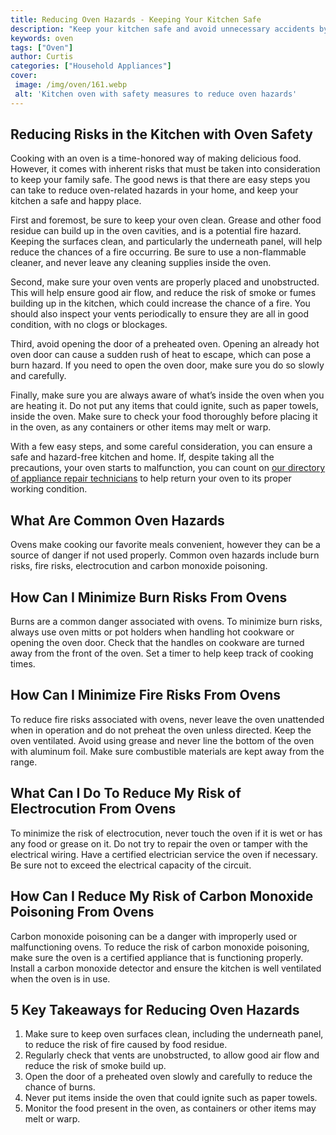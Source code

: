 ```yaml
---
title: Reducing Oven Hazards - Keeping Your Kitchen Safe
description: "Keep your kitchen safe and avoid unnecessary accidents by learning how to reduce hazards associated with ovens Learn clever tips and tricks for reducing in-kitchen dangers"
keywords: oven
tags: ["Oven"]
author: Curtis
categories: ["Household Appliances"]
cover: 
 image: /img/oven/161.webp
 alt: 'Kitchen oven with safety measures to reduce oven hazards'
---
```

## Reducing Risks in the Kitchen with Oven Safety

Cooking with an oven is a time-honored way of making delicious food. However, it comes with inherent risks that must be taken into consideration to keep your family safe. The good news is that there are easy steps you can take to reduce oven-related hazards in your home, and keep your kitchen a safe and happy place. 

First and foremost, be sure to keep your oven clean. Grease and other food residue can build up in the oven cavities, and is a potential fire hazard. Keeping the surfaces clean, and particularly the underneath panel, will help reduce the chances of a fire occurring. Be sure to use a non-flammable cleaner, and never leave any cleaning supplies inside the oven. 

Second, make sure your oven vents are properly placed and unobstructed. This will help ensure good air flow, and reduce the risk of smoke or fumes building up in the kitchen, which could increase the chance of a fire. You should also inspect your vents periodically to ensure they are all in good condition, with no clogs or blockages. 

Third, avoid opening the door of a preheated oven. Opening an already hot oven door can cause a sudden rush of heat to escape, which can pose a burn hazard. If you need to open the oven door, make sure you do so slowly and carefully. 

Finally, make sure you are always aware of what’s inside the oven when you are heating it. Do not put any items that could ignite, such as paper towels, inside the oven. Make sure to check your food thoroughly before placing it in the oven, as any containers or other items may melt or warp. 

With a few easy steps, and some careful consideration, you can ensure a safe and hazard-free kitchen and home. If, despite taking all the precautions, your oven starts to malfunction, you can count on [our directory of appliance repair technicians](./pages/appliance-repair-technicians) to help return your oven to its proper working condition.

## What Are Common Oven Hazards
Ovens make cooking our favorite meals convenient, however they can be a source of danger if not used properly. Common oven hazards include burn risks, fire risks, electrocution and carbon monoxide poisoning.

## How Can I Minimize Burn Risks From Ovens
Burns are a common danger associated with ovens. To minimize burn risks, always use oven mitts or pot holders when handling hot cookware or opening the oven door. Check that the handles on cookware are turned away from the front of the oven. Set a timer to help keep track of cooking times.

## How Can I Minimize Fire Risks From Ovens
To reduce fire risks associated with ovens, never leave the oven unattended when in operation and do not preheat the oven unless directed. Keep the oven ventilated. Avoid using grease and never line the bottom of the oven with aluminum foil. Make sure combustible materials are kept away from the range. 

## What Can I Do To Reduce My Risk of Electrocution From Ovens
To minimize the risk of electrocution, never touch the oven if it is wet or has any food or grease on it. Do not try to repair the oven or tamper with the electrical wiring. Have a certified electrician service the oven if necessary. Be sure not to exceed the electrical capacity of the circuit.

## How Can I Reduce My Risk of Carbon Monoxide Poisoning From Ovens
Carbon monoxide poisoning can be a danger with improperly used or malfunctioning ovens. To reduce the risk of carbon monoxide poisoning, make sure the oven is a certified appliance that is functioning properly. Install a carbon monoxide detector and ensure the kitchen is well ventilated when the oven is in use.

## 5 Key Takeaways for Reducing Oven Hazards 
1. Make sure to keep oven surfaces clean, including the underneath panel, to reduce the risk of fire caused by food residue.
2. Regularly check that vents are unobstructed, to allow good air flow and reduce the risk of smoke build up.
3. Open the door of a preheated oven slowly and carefully to reduce the chance of burns.
4. Never put items inside the oven that could ignite such as paper towels.
5. Monitor the food present in the oven, as containers or other items may melt or warp.
